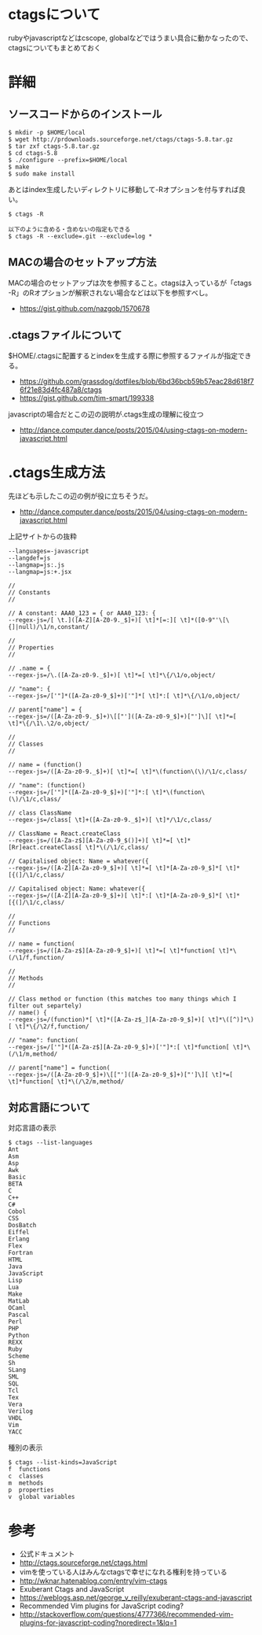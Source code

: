 # ctagsについて
rubyやjavascriptなどはcscope, globalなどではうまい具合に動かなったので、ctagsについてもまとめておく


# 詳細

## ソースコードからのインストール
```
$ mkdir -p $HOME/local
$ wget http://prdownloads.sourceforge.net/ctags/ctags-5.8.tar.gz
$ tar zxf ctags-5.8.tar.gz
$ cd ctags-5.8
$ ./configure --prefix=$HOME/local
$ make
$ sudo make install
```

あとはindex生成したいディレクトリに移動して-Rオプションを付与すれば良い。
```
$ ctags -R

以下のように含める・含めないの指定もできる
$ ctags -R --exclude=.git --exclude=log *
```

## MACの場合のセットアップ方法
MACの場合のセットアップは次を参照すること。ctagsは入っているが「ctags -R」のRオプションが解釈されない場合などは以下を参照すべし。
- https://gist.github.com/nazgob/1570678

## .ctagsファイルについて
$HOME/.ctagsに配置するとindexを生成する際に参照するファイルが指定できる。
- https://github.com/grassdog/dotfiles/blob/6bd36bcb59b57eac28d618f76f21e83d4fc487a8/ctags
- https://gist.github.com/tim-smart/199338

javascriptの場合だとこの辺の説明が.ctags生成の理解に役立つ
- http://dance.computer.dance/posts/2015/04/using-ctags-on-modern-javascript.html

# .ctags生成方法
先ほども示したこの辺の例が役に立ちそうだ。
- http://dance.computer.dance/posts/2015/04/using-ctags-on-modern-javascript.html

上記サイトからの抜粋
```
--languages=-javascript
--langdef=js
--langmap=js:.js
--langmap=js:+.jsx

//
// Constants
//

// A constant: AAA0_123 = { or AAA0_123: {
--regex-js=/[ \t.]([A-Z][A-Z0-9._$]+)[ \t]*[=:][ \t]*([0-9"'\[\{]|null)/\1/n,constant/

//
// Properties
//

// .name = {
--regex-js=/\.([A-Za-z0-9._$]+)[ \t]*=[ \t]*\{/\1/o,object/

// "name": {
--regex-js=/['"]*([A-Za-z0-9_$]+)['"]*[ \t]*:[ \t]*\{/\1/o,object/

// parent["name"] = {
--regex-js=/([A-Za-z0-9._$]+)\[["']([A-Za-z0-9_$]+)["']\][ \t]*=[ \t]*\{/\1\.\2/o,object/

//
// Classes
//

// name = (function()
--regex-js=/([A-Za-z0-9._$]+)[ \t]*=[ \t]*\(function\(\)/\1/c,class/

// "name": (function()
--regex-js=/['"]*([A-Za-z0-9_$]+)['"]*:[ \t]*\(function\(\)/\1/c,class/

// class ClassName
--regex-js=/class[ \t]+([A-Za-z0-9._$]+)[ \t]*/\1/c,class/

// ClassName = React.createClass
--regex-js=/([A-Za-z$][A-Za-z0-9_$()]+)[ \t]*=[ \t]*[Rr]eact.createClass[ \t]*\(/\1/c,class/

// Capitalised object: Name = whatever({
--regex-js=/([A-Z][A-Za-z0-9_$]+)[ \t]*=[ \t]*[A-Za-z0-9_$]*[ \t]*[{(]/\1/c,class/

// Capitalised object: Name: whatever({
--regex-js=/([A-Z][A-Za-z0-9_$]+)[ \t]*:[ \t]*[A-Za-z0-9_$]*[ \t]*[{(]/\1/c,class/

//
// Functions
//

// name = function(
--regex-js=/([A-Za-z$][A-Za-z0-9_$]+)[ \t]*=[ \t]*function[ \t]*\(/\1/f,function/

//
// Methods
//

// Class method or function (this matches too many things which I filter out separtely)
// name() {
--regex-js=/(function)*[ \t]*([A-Za-z$_][A-Za-z0-9_$]+)[ \t]*\([^)]*\)[ \t]*\{/\2/f,function/

// "name": function(
--regex-js=/['"]*([A-Za-z$][A-Za-z0-9_$]+)['"]*:[ \t]*function[ \t]*\(/\1/m,method/

// parent["name"] = function(
--regex-js=/([A-Za-z0-9_$]+)\[["']([A-Za-z0-9_$]+)["']\][ \t]*=[ \t]*function[ \t]*\(/\2/m,method/
```



## 対応言語について
対応言語の表示
```
$ ctags --list-languages
Ant
Asm
Asp
Awk
Basic
BETA
C
C++
C#
Cobol
CSS
DosBatch
Eiffel
Erlang
Flex
Fortran
HTML
Java
JavaScript
Lisp
Lua
Make
MatLab
OCaml
Pascal
Perl
PHP
Python
REXX
Ruby
Scheme
Sh
SLang
SML
SQL
Tcl
Tex
Vera
Verilog
VHDL
Vim
YACC
```

種別の表示
```
$ ctags --list-kinds=JavaScript
f  functions
c  classes
m  methods
p  properties
v  global variables
```

# 参考
- 公式ドキュメント
 - http://ctags.sourceforge.net/ctags.html
- vimを使っている人はみんなctagsで幸せになれる権利を持っている
 - http://wknar.hatenablog.com/entry/vim-ctags
- Exuberant Ctags and JavaScript
 - https://weblogs.asp.net/george_v_reilly/exuberant-ctags-and-javascript
- Recommended Vim plugins for JavaScript coding?
 - http://stackoverflow.com/questions/4777366/recommended-vim-plugins-for-javascript-coding?noredirect=1&lq=1
